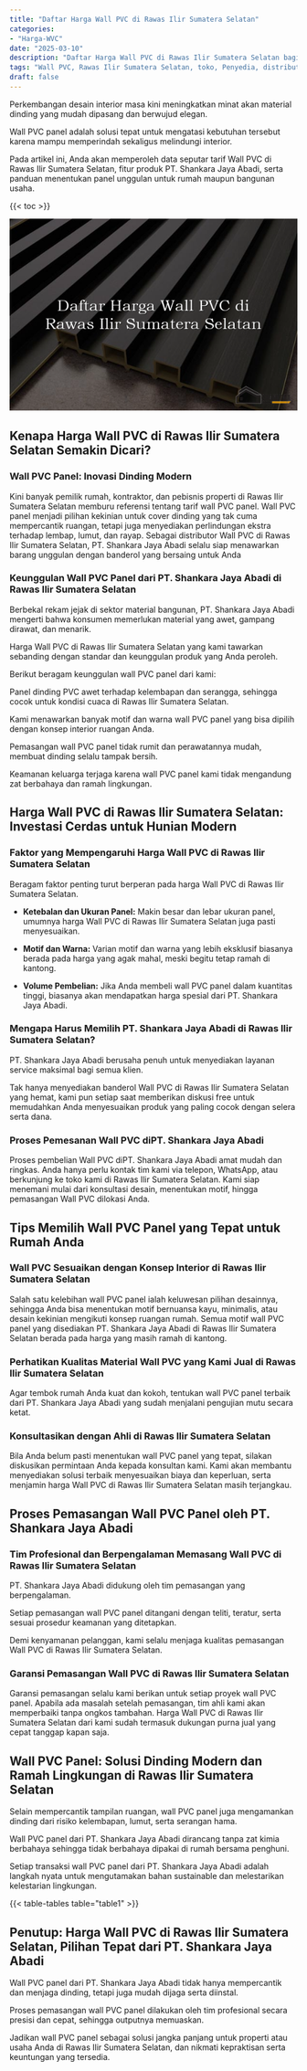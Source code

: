 ```yaml
---
title: "Daftar Harga Wall PVC di Rawas Ilir Sumatera Selatan"
categories: 
- "Harga-WVC"
date: "2025-03-10"
description: "Daftar Harga Wall PVC di Rawas Ilir Sumatera Selatan bagi tempat tinggal, perkantoran, serta gerai. Produk terbaik, beragam motif, variasi warna menarik, dengan layanan pemasangan dikerjakan oleh teknisi ahli serta garansi resmi!|Servis distribusi Wall PVC di Rawas Ilir Sumatera Selatan untuk kebutuhan hunian, office, maupun toko, beserta panel unggulan dan penempatan oleh tenaga ahli profesional dan garansi resmi.|Alternatif Wall PVC di Rawas Ilir Sumatera Selatan yang andal bagi hunian, perkantoran, serta gerai, dengan panel berkualitas dan instalasi ditangani oleh tim berpengalaman dan jaminan resmi.|Penjualan Wall PVC di Rawas Ilir Sumatera Selatan bagi rumah, office, dan toko, dengan panel terbaik dan instalasi ditangani oleh tenaga ahli ahli, dilengkapi dengan jaminan resmi.}"
tags: "Wall PVC, Rawas Ilir Sumatera Selatan, toko, Penyedia, distributor"
draft: false
---
```


Perkembangan desain interior masa kini meningkatkan minat akan material dinding yang mudah dipasang dan berwujud elegan.

Wall PVC panel adalah solusi tepat untuk mengatasi kebutuhan tersebut karena mampu memperindah sekaligus melindungi interior.

Pada artikel ini, Anda akan memperoleh data seputar tarif Wall PVC di Rawas Ilir Sumatera Selatan, fitur produk PT. Shankara Jaya Abadi, serta panduan menentukan panel unggulan untuk rumah maupun bangunan usaha.

{{< toc >}}

![Daftar Harga Wall PVC di Rawas Ilir Sumatera Selatan](/images/Harga-WVC/Daftar-Harga-Wall-PVC-di-Rawas-Ilir-Sumatera-Selatan.png)


## Kenapa Harga Wall PVC di Rawas Ilir Sumatera Selatan Semakin Dicari?

### Wall PVC Panel: Inovasi Dinding Modern

Kini banyak pemilik rumah, kontraktor, dan pebisnis properti di Rawas Ilir Sumatera Selatan memburu referensi tentang tarif wall PVC panel. Wall PVC panel menjadi pilihan kekinian untuk cover dinding yang tak cuma mempercantik ruangan, tetapi juga menyediakan perlindungan ekstra terhadap lembap, lumut, dan rayap. Sebagai distributor Wall PVC di Rawas Ilir Sumatera Selatan, PT. Shankara Jaya Abadi selalu siap menawarkan barang unggulan dengan banderol yang bersaing untuk Anda

### Keunggulan Wall PVC Panel dari PT. Shankara Jaya Abadi di Rawas Ilir Sumatera Selatan

Berbekal rekam jejak di sektor material bangunan, PT. Shankara Jaya Abadi mengerti bahwa konsumen memerlukan material yang awet, gampang dirawat, dan menarik.

Harga Wall PVC di Rawas Ilir Sumatera Selatan yang kami tawarkan sebanding dengan standar dan keunggulan produk yang Anda peroleh.

Berikut beragam keunggulan wall PVC panel dari kami:

Panel dinding PVC awet terhadap kelembapan dan serangga, sehingga cocok untuk kondisi cuaca di Rawas Ilir Sumatera Selatan.

Kami menawarkan banyak motif dan warna wall PVC panel yang bisa dipilih dengan konsep interior ruangan Anda.

Pemasangan wall PVC panel tidak rumit dan perawatannya mudah, membuat dinding selalu tampak bersih.

Keamanan keluarga terjaga karena wall PVC panel kami tidak mengandung zat berbahaya dan ramah lingkungan.

## Harga Wall PVC di Rawas Ilir Sumatera Selatan: Investasi Cerdas untuk Hunian Modern

### Faktor yang Mempengaruhi Harga Wall PVC di Rawas Ilir Sumatera Selatan

Beragam faktor penting turut berperan pada harga Wall PVC di Rawas Ilir Sumatera Selatan.

- **Ketebalan dan Ukuran Panel:** Makin besar dan lebar ukuran panel, umumnya harga Wall PVC di Rawas Ilir Sumatera Selatan juga pasti menyesuaikan.

- **Motif dan Warna:** Varian motif dan warna yang lebih eksklusif biasanya berada pada harga yang agak mahal, meski begitu tetap ramah di kantong.

- **Volume Pembelian:** Jika Anda membeli wall PVC panel dalam kuantitas tinggi, biasanya akan mendapatkan harga spesial dari PT. Shankara Jaya Abadi.

### Mengapa Harus Memilih PT. Shankara Jaya Abadi di Rawas Ilir Sumatera Selatan?

PT. Shankara Jaya Abadi berusaha penuh untuk menyediakan layanan service maksimal bagi semua klien.

Tak hanya menyediakan banderol Wall PVC di Rawas Ilir Sumatera Selatan yang hemat, kami pun setiap saat memberikan diskusi free untuk memudahkan Anda menyesuaikan produk yang paling cocok dengan selera serta dana.

### Proses Pemesanan Wall PVC diPT. Shankara Jaya Abadi

Proses pembelian Wall PVC diPT. Shankara Jaya Abadi amat mudah dan ringkas. Anda hanya perlu kontak tim kami via telepon, WhatsApp, atau berkunjung ke toko kami di Rawas Ilir Sumatera Selatan. Kami siap menemani mulai dari konsultasi desain, menentukan motif, hingga pemasangan Wall PVC dilokasi Anda.

## Tips Memilih Wall PVC Panel yang Tepat untuk Rumah Anda

### Wall PVC Sesuaikan dengan Konsep Interior di Rawas Ilir Sumatera Selatan

Salah satu kelebihan wall PVC panel ialah keluwesan pilihan desainnya, sehingga Anda bisa menentukan motif bernuansa kayu, minimalis, atau desain kekinian mengikuti konsep ruangan rumah. Semua motif wall PVC panel yang disediakan PT. Shankara Jaya Abadi di Rawas Ilir Sumatera Selatan berada pada harga yang masih ramah di kantong.

### Perhatikan Kualitas Material Wall PVC yang Kami Jual di Rawas Ilir Sumatera Selatan

Agar tembok rumah Anda kuat dan kokoh, tentukan wall PVC panel terbaik dari PT. Shankara Jaya Abadi yang sudah menjalani pengujian mutu secara ketat.

### Konsultasikan dengan Ahli di Rawas Ilir Sumatera Selatan

Bila Anda belum pasti menentukan wall PVC panel yang tepat, silakan diskusikan permintaan Anda kepada konsultan kami. Kami akan membantu menyediakan solusi terbaik menyesuaikan biaya dan keperluan, serta menjamin harga Wall PVC di Rawas Ilir Sumatera Selatan masih terjangkau.

## Proses Pemasangan Wall PVC Panel oleh PT. Shankara Jaya Abadi

### Tim Profesional dan Berpengalaman Memasang Wall PVC di Rawas Ilir Sumatera Selatan

PT. Shankara Jaya Abadi didukung oleh tim pemasangan yang berpengalaman.

Setiap pemasangan wall PVC panel ditangani dengan teliti, teratur, serta sesuai prosedur keamanan yang ditetapkan.

Demi kenyamanan pelanggan, kami selalu menjaga kualitas pemasangan Wall PVC di Rawas Ilir Sumatera Selatan.

### Garansi Pemasangan Wall PVC di Rawas Ilir Sumatera Selatan

Garansi pemasangan selalu kami berikan untuk setiap proyek wall PVC panel. Apabila ada masalah setelah pemasangan, tim ahli kami akan memperbaiki tanpa ongkos tambahan. Harga Wall PVC di Rawas Ilir Sumatera Selatan dari kami sudah termasuk dukungan purna jual yang cepat tanggap kapan saja.

## Wall PVC Panel: Solusi Dinding Modern dan Ramah Lingkungan di Rawas Ilir Sumatera Selatan

Selain mempercantik tampilan ruangan, wall PVC panel juga mengamankan dinding dari risiko kelembapan, lumut, serta serangan hama.

Wall PVC panel dari PT. Shankara Jaya Abadi dirancang tanpa zat kimia berbahaya sehingga tidak berbahaya dipakai di rumah bersama penghuni.

Setiap transaksi wall PVC panel dari PT. Shankara Jaya Abadi adalah langkah nyata untuk mengutamakan bahan sustainable dan melestarikan kelestarian lingkungan.

{{< table-tables table="table1" >}}

## Penutup: Harga Wall PVC di Rawas Ilir Sumatera Selatan, Pilihan Tepat dari PT. Shankara Jaya Abadi

Wall PVC panel dari PT. Shankara Jaya Abadi tidak hanya mempercantik dan menjaga dinding, tetapi juga mudah dijaga serta diinstal.

Proses pemasangan wall PVC panel dilakukan oleh tim profesional secara presisi dan cepat, sehingga outputnya memuaskan.

Jadikan wall PVC panel sebagai solusi jangka panjang untuk properti atau usaha Anda di Rawas Ilir Sumatera Selatan, dan nikmati kepraktisan serta keuntungan yang tersedia.